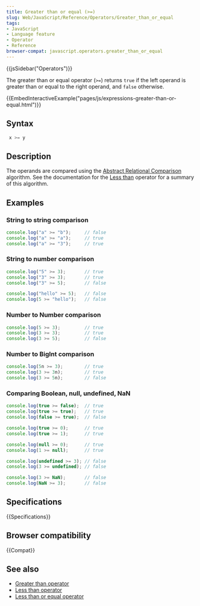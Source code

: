 ```yaml
---
title: Greater than or equal (>=)
slug: Web/JavaScript/Reference/Operators/Greater_than_or_equal
tags:
- JavaScript
- Language feature
- Operator
- Reference
browser-compat: javascript.operators.greater_than_or_equal
---
```

{{jsSidebar("Operators")}}

The greater than or equal operator (`>=`) returns `true` if the left operand is
greater than or equal to the right operand, and `false` otherwise.

{{EmbedInteractiveExample("pages/js/expressions-greater-than-or-equal.html")}}

## Syntax

```js
 x >= y
```

## Description

The operands are compared using the
[Abstract Relational Comparison](https://tc39.es/ecma262/#sec-abstract-relational-comparison)
algorithm. See the documentation for the
[Less than](/en-US/docs/Web/JavaScript/Reference/Operators/Less_than) operator
for a summary of this algorithm.

## Examples

### String to string comparison

```js
console.log("a" >= "b");     // false
console.log("a" >= "a");     // true
console.log("a" >= "3");     // true
```

### String to number comparison

```js
console.log("5" >= 3);       // true
console.log("3" >= 3);       // true
console.log("3" >= 5);       // false

console.log("hello" >= 5);   // false
console.log(5 >= "hello");   // false
```

### Number to Number comparison

```js
console.log(5 >= 3);         // true
console.log(3 >= 3);         // true
console.log(3 >= 5);         // false
```

### Number to BigInt comparison

```js
console.log(5n >= 3);        // true
console.log(3 >= 3n);        // true
console.log(3 >= 5n);        // false
```

### Comparing Boolean, null, undefined, NaN

```js
console.log(true >= false);  // true
console.log(true >= true);   // true
console.log(false >= true);  // false

console.log(true >= 0);      // true
console.log(true >= 1);      // true

console.log(null >= 0);      // true
console.log(1 >= null);      // true

console.log(undefined >= 3); // false
console.log(3 >= undefined); // false

console.log(3 >= NaN);       // false
console.log(NaN >= 3);       // false
```

## Specifications

{{Specifications}}

## Browser compatibility

{{Compat}}

## See also

*   [Greater than operator](/en-US/docs/Web/JavaScript/Reference/Operators/Greater_than)
*   [Less than operator](/en-US/docs/Web/JavaScript/Reference/Operators/Less_than)
*   [Less than or equal operator](/en-US/docs/Web/JavaScript/Reference/Operators/Less_than_or_equal)
